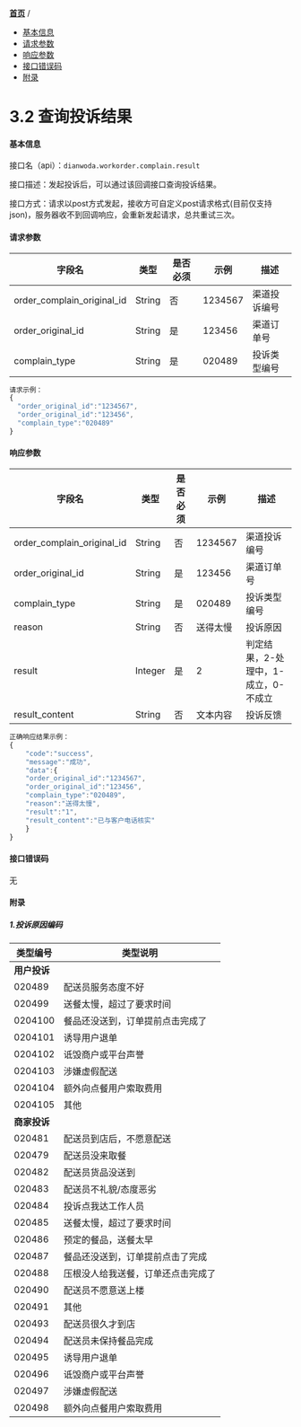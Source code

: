 [**首页**](https://open.dianwoda.com/) /


- <a href="#基本信息">基本信息</a>
- <a href="#请求参数">请求参数</a>
- <a href="#响应参数">响应参数</a>
- <a href="#接口错误码">接口错误码</a>
- <a href="#附录">附录</a>


# 3.2 查询投诉结果

#### 基本信息

接口名（api）：`dianwoda.workorder.complain.result`

接口描述：发起投诉后，可以通过该回调接口查询投诉结果。

接口方式：请求以post方式发起，接收方可自定义post请求格式(目前仅支持json)，服务器收不到回调响应，会重新发起请求，总共重试三次。

#### 请求参数

字段名 | 类型 | 是否必须 | 示例 | 描述
---|---|---|---|---
order_complain_original_id|String|否|1234567|渠道投诉编号
order_original_id|String|是|123456|渠道订单号
complain_type|String|是|020489|投诉类型编号

```javascript
请求示例：
{
  "order_original_id":"1234567",
  "order_original_id":"123456",
  "complain_type":"020489"
}
```

#### 响应参数
字段名 | 类型 | 是否必须 | 示例 | 描述
---|---|---|---|---
order_complain_original_id|String|否|1234567|渠道投诉编号
order_original_id|String|是|123456|渠道订单号
complain_type|String|是|020489|投诉类型编号
reason|String|否|送得太慢|投诉原因
result|Integer|是|2|判定结果，2-处理中，1-成立，0-不成立
result_content|String|否|文本内容|投诉反馈

```javascript
正确响应结果示例：
{
	"code":"success",
	"message":"成功",
    "data":{  
    "order_original_id":"1234567",
    "order_original_id":"123456",
    "complain_type":"020489",
    "reason":"送得太慢",
    "result":"1",
    "result_content":"已与客户电话核实"
    }
}
```

#### 接口错误码
无

#### 附录
##### 1.投诉原因编码
类型编号 | 类型说明
---|---
**用户投诉**|
020489|配送员服务态度不好
020499|送餐太慢，超过了要求时间
0204100|餐品还没送到，订单提前点击完成了
0204101|诱导用户退单
0204102|诋毁商户或平台声誉
0204103|涉嫌虚假配送
0204104|额外向点餐用户索取费用
0204105|其他
**商家投诉**|
020481|配送员到店后，不愿意配送
020479|配送员没来取餐
020482|配送员货品没送到
020483|配送员不礼貌/态度恶劣
020484|投诉点我达工作人员
020485|送餐太慢，超过了要求时间
020486|预定的餐品，送餐太早
020487|餐品还没送到，订单提前点击了完成
020488|压根没人给我送餐，订单还点击完成了
020490|配送员不愿意送上楼
020491|其他
020493|配送员很久才到店
020494|配送员未保持餐品完成
020495|诱导用户退单
020496|诋毁商户或平台声誉
020497|涉嫌虚假配送
020498|额外向点餐用户索取费用
